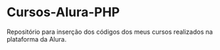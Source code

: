 # Cursos-Alura-PHP

Repositório para inserção dos códigos dos meus cursos realizados na plataforma da Alura.
